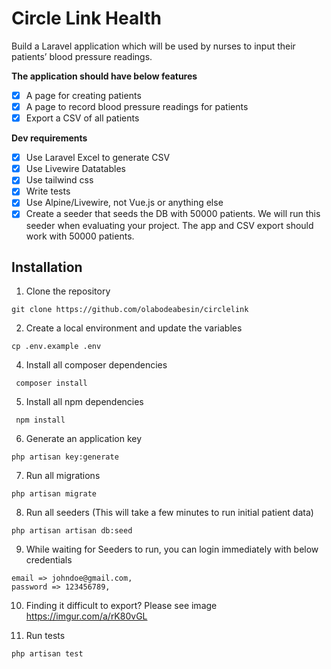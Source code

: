 # Circle Link Health

Build a Laravel application which will be used by nurses to input their patients’ blood pressure readings. 

**The application should have below features**

- [x] A page for creating patients
- [X] A page to record blood pressure readings for patients
- [x] Export a CSV of all patients 

**Dev requirements**

- [x] Use Laravel Excel to generate CSV
- [x] Use Livewire Datatables
- [x] Use tailwind css
- [x] Write tests
- [x] Use Alpine/Livewire, not Vue.js or anything else
- [x] Create a seeder that seeds the DB with 50000 patients. We will run this seeder when evaluating your project. The app and CSV export should work with 50000 patients.

## Installation

1. Clone the repository
```
git clone https://github.com/olabodeabesin/circlelink
```

2. Create a local environment and update the variables
```
cp .env.example .env
```

4. Install all composer dependencies
```
 composer install
```

5. Install all npm dependencies
```
 npm install
```

6. Generate an application key
```
php artisan key:generate
```

7. Run all migrations
```
php artisan migrate
```

8. Run all seeders (This will take a few minutes to run initial patient data)
```
php artisan artisan db:seed
```

9. While waiting for Seeders to run, you can login immediately with below credentials
```
email => johndoe@gmail.com,
password => 123456789,
```

10. Finding it difficult to export? Please see image https://imgur.com/a/rK80vGL


11. Run tests
```
php artisan test
```


